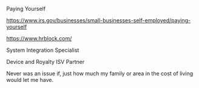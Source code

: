 Paying Yourself


https://www.irs.gov/businesses/small-businesses-self-employed/paying-yourself


https://www.hrblock.com/

System Integration Specialist

Device and Royalty ISV Partner

Never was an issue if, just how much my family or area in the cost of living would let me have.